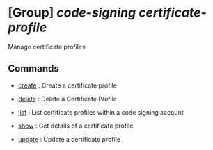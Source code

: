 # [Group] _code-signing certificate-profile_

Manage certificate profiles

## Commands

- [create](/Commands/code-signing/certificate-profile/_create.md)
: Create a certificate profile

- [delete](/Commands/code-signing/certificate-profile/_delete.md)
: Delete a Certificate Profile

- [list](/Commands/code-signing/certificate-profile/_list.md)
: List certificate profiles within a code signing account

- [show](/Commands/code-signing/certificate-profile/_show.md)
: Get details of a certificate profile

- [update](/Commands/code-signing/certificate-profile/_update.md)
: Update a certificate profile
